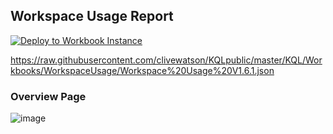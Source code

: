 ## Workspace Usage Report

[![Deploy to Workbook Instance](https://aka.ms/deploytoazurebutton)](https://portal.azure.com/#create/Microsoft.Template/uri/https://raw.githubusercontent.com/clivewatson/KQLpublic/master/KQL/Workbooks/WorkspaceUsage/Workspace%20Usage%20V1.6.1.json)

https://raw.githubusercontent.com/clivewatson/KQLpublic/master/KQL/Workbooks/WorkspaceUsage/Workspace%20Usage%20V1.6.1.json

### Overview Page

![image](https://user-images.githubusercontent.com/19288031/185126950-a43e42ca-8b19-4393-b2f5-fdbfc65b169d.png)
